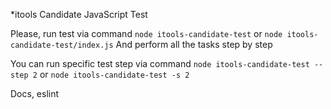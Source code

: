 *itools Candidate JavaScript Test

Please, run test via command `node itools-candidate-test` or `node itools-candidate-test/index.js`
And perform all the tasks step by step

You can run specific test step via command `node itools-candidate-test --step 2` or `node itools-candidate-test -s 2`

Docs, eslint
